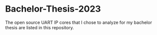 # Bachelor-Thesis-2023
The open source UART IP cores that I chose to analyze for my bachelor thesis are listed in this repository.
